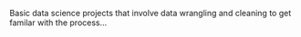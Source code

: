Basic data science projects that involve data wrangling and cleaning to get familar with the process...